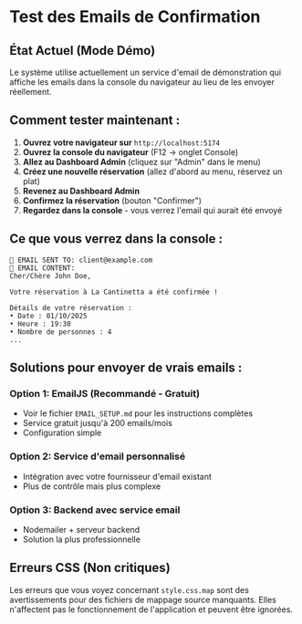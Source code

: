 # Test des Emails de Confirmation

## État Actuel (Mode Démo)

Le système utilise actuellement un service d'email de démonstration qui affiche les emails dans la console du navigateur au lieu de les envoyer réellement.

## Comment tester maintenant :

1. **Ouvrez votre navigateur sur** `http://localhost:5174`
2. **Ouvrez la console du navigateur** (F12 → onglet Console)
3. **Allez au Dashboard Admin** (cliquez sur "Admin" dans le menu)
4. **Créez une nouvelle réservation** (allez d'abord au menu, réservez un plat)
5. **Revenez au Dashboard Admin**
6. **Confirmez la réservation** (bouton "Confirmer")
7. **Regardez dans la console** - vous verrez l'email qui aurait été envoyé

## Ce que vous verrez dans la console :

```
📧 EMAIL SENT TO: client@example.com
📧 EMAIL CONTENT:
Cher/Chère John Doe,

Votre réservation à La Cantinetta a été confirmée !

Détails de votre réservation :
• Date : 01/10/2025
• Heure : 19:30
• Nombre de personnes : 4
...
```

## Solutions pour envoyer de vrais emails :

### Option 1: EmailJS (Recommandé - Gratuit)

- Voir le fichier `EMAIL_SETUP.md` pour les instructions complètes
- Service gratuit jusqu'à 200 emails/mois
- Configuration simple

### Option 2: Service d'email personnalisé

- Intégration avec votre fournisseur d'email existant
- Plus de contrôle mais plus complexe

### Option 3: Backend avec service email

- Nodemailer + serveur backend
- Solution la plus professionnelle

## Erreurs CSS (Non critiques)

Les erreurs que vous voyez concernant `style.css.map` sont des avertissements pour des fichiers de mappage source manquants. Elles n'affectent pas le fonctionnement de l'application et peuvent être ignorées.
